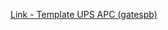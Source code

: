 [Link - Template UPS APC (gatespb)](https://github.com/gatespb/zabbix_templates/tree/master/templates/UPS%20APC)

